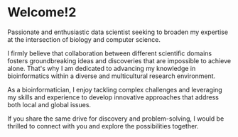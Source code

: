 # Welcome!2

Passionate and enthusiastic data scientist seeking to broaden my expertise at the intersection of biology and computer science.

I firmly believe that collaboration between different scientific domains fosters groundbreaking ideas and discoveries that are impossible to achieve alone. That's why I am dedicated to advancing my knowledge in bioinformatics within a diverse and multicultural research environment.

As a bioinformatician, I enjoy tackling complex challenges and leveraging my skills and experience to develop innovative approaches that address both local and global issues.

If you share the same drive for discovery and problem-solving, I would be thrilled to connect with you and explore the possibilities together.

